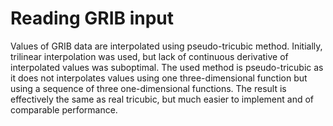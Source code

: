 # Reading GRIB input

Values of GRIB data are interpolated using pseudo-tricubic method.
Initially, trilinear interpolation was used, but lack of continuous derivative of interpolated
values was suboptimal. The used method is pseudo-tricubic as it does not interpolates values
using one three-dimensional function but using a sequence of three one-dimensional functions.
The result is effectively the same as real tricubic, but much easier to implement and of
comparable performance.
